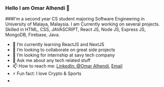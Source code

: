 ### Hello I am Omar Alhendi 👋

###I'm a second year CS student majoring Software Engineering in University of Malaya, Malaysia. I am Currently working on several projects. Skilled in HTML, CSS, JAVASCRIPT, React JS, Node JS, Express JS, MongoDB, Firebase, Java.

- 🌱 I’m currently learning ReactJS and NextJS
- 👯 I’m looking to collaborate on great side projects
- 🤔 I’m looking for internship at savy tech company
- 💬 Ask me about any tech related stuff
- 📫 How to reach me: [LinkedIn: @Omar Alhendi](https://www.linkedin.com/in/omar-al-hendi-902754203/), [Email](omar.alhendi2002@gmail.com)
- ⚡ Fun fact: I love Crypto & Sports
-
